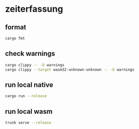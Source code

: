 # zeiterfassung

## format
```bash
cargo fmt
```

## check warnings
```bash
cargo clippy -- -D warnings
cargo clippy --target wasm32-unknown-unknown -- -D warnings
```

## run local native
```bash
cargo run --release
```

## run local wasm
```bash
trunk serve --release
```
